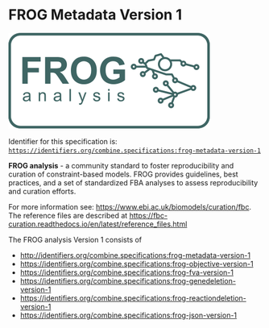# FROG Metadata Version 1
![FROG logo](frog-logo.png) 

Identifier for this specification is: [`https://identifiers.org/combine.specifications:frog-metadata-version-1`](https://identifiers.org/combine.specifications:frog-metadata-version-1)

**FROG analysis** - a community standard to foster reproducibility and curation of constraint-based models. FROG provides guidelines, best practices, and a set of standardized FBA analyses to assess reproducibility and curation efforts.

For more information see: https://www.ebi.ac.uk/biomodels/curation/fbc. The reference files are described at https://fbc-curation.readthedocs.io/en/latest/reference_files.html

The FROG analysis Version 1 consists of

* http://identifiers.org/combine.specifications:frog-metadata-version-1
* https://identifiers.org/combine.specifications:frog-objective-version-1
* https://identifiers.org/combine.specifications:frog-fva-version-1
* https://identifiers.org/combine.specifications:frog-genedeletion-version-1
* https://identifiers.org/combine.specifications:frog-reactiondeletion-version-1
* https://identifiers.org/combine.specifications:frog-json-version-1


